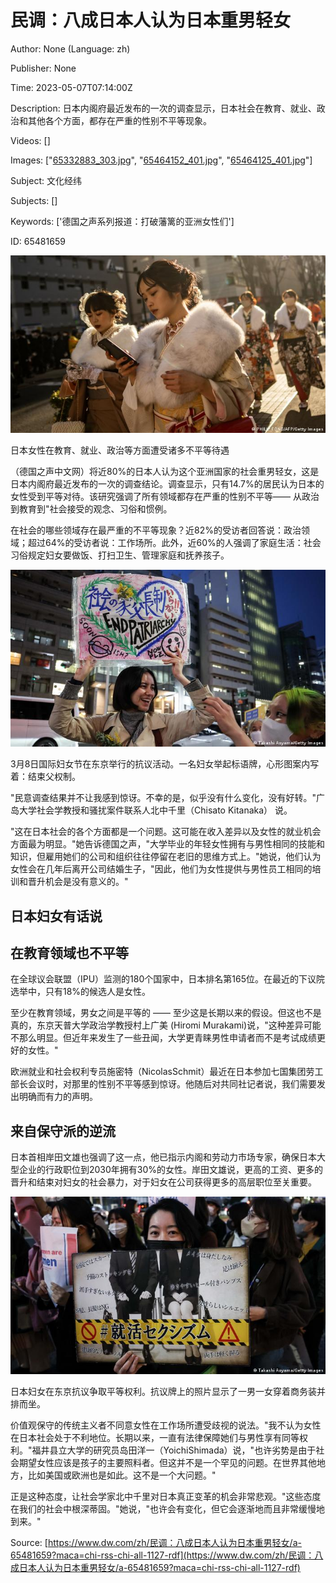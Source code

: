 # 民调：八成日本人认为日本重男轻女

Author: None (Language: zh)

Publisher: None

Time: 2023-05-07T07:14:00Z

Description: 日本内阁府最近发布的一次的调查显示，日本社会在教育、就业、政治和其他各个方面，都存在严重的性别不平等现象。

Videos: []

Images: ["[65332883_303.jpg](https://static.dw.com/image/65332883_303.jpg)", "[65464152_401.jpg](https://static.dw.com/image/65464152_401.jpg)", "[65464125_401.jpg](https://static.dw.com/image/65464125_401.jpg)"]

Subject: 文化经纬

Subjects: []

Keywords: ['德国之声系列报道：打破藩篱的亚洲女性们']

ID: 65481659

<!--METADATA-->

[ ![](../Images/dwzh/2023-05-07T07-14-00Z/65332883_303.jpg)](https://www.dw.com/zh/overlay/image/article/65481659/65332883)

日本女性在教育、就业、政治等方面遭受诸多不平等待遇

（德国之声中文网）将近80%的日本人认为这个亚洲国家的社会重男轻女，这是日本内阁府最近发布的一次的调查结论。调查显示，只有14.7%的居民认为日本的女性受到平等对待。该研究强调了所有领域都存在严重的性别不平等——  从政治到教育到"社会接受的观念、习俗和惯例。

在社会的哪些领域存在最严重的不平等现象？近82%的受访者回答说：政治领域；超过64%的受访者说：工作场所。此外，近60%的人强调了家庭生活：社会习俗规定妇女要做饭、打扫卫生、管理家庭和抚养孩子。

![](../Images/dwzh/2023-05-07T07-14-00Z/65464152_401.jpg)

3月8日国际妇女节在东京举行的抗议活动。一名妇女举起标语牌，心形图案内写着：结束父权制。

"民意调查结果并不让我感到惊讶。不幸的是，似乎没有什么变化，没有好转。"广岛大学社会学教授和骚扰案件联系人北中千里（Chisato Kitanaka） 说。

"这在日本社会的各个方面都是一个问题。这可能在收入差异以及女性的就业机会方面最为明显。"她告诉德国之声，"大学毕业的年轻女性拥有与男性相同的技能和知识，但雇用她们的公司和组织往往停留在老旧的思维方式上。"她说，他们认为女性会在几年后离开公司结婚生子，"因此，他们为女性提供与男性员工相同的培训和晋升机会是没有意义的。"

##  日本妇女有话说

##  在教育领域也不平等

[ ](https://www.dw.com/zh/zh/森喜郎失言風波日本政壇女性弱勢現象/a-56558078)在全球议会联盟（IPU）监测的180个国家中，日本排名第165位。在最近的下议院选举中，只有18%的候选人是女性。

至少在教育领域，男女之间是平等的  ——  至少这是长期以来的假设。但这也不是真的，东京天普大学政治学教授村上广美 (Hiromi Murakami)说，"这种差异可能不那么明显。但近年来发生了一些丑闻，大学更青睐男性申请者而不是考试成绩更好的女性。"

欧洲就业和社会权利专员施密特（NicolasSchmit）最近在日本参加七国集团劳工部长会议时，对那里的性别不平等感到惊讶。他随后对共同社记者说，我们需要发出明确而有力的声明。

##  来自保守派的逆流

日本首相岸田文雄也强调了这一点，他已指示内阁和劳动力市场专家，确保日本大型企业的行政职位到2030年拥有30%的女性。岸田文雄说，更高的工资、更多的晋升和结束对妇女的社会暴力，对于妇女在公司获得更多的高层职位至关重要。

![](../Images/dwzh/2023-05-07T07-14-00Z/65464125_401.jpg)

日本妇女在东京抗议争取平等权利。抗议牌上的照片显示了一男一女穿着商务装并排而坐。

价值观保守的传统主义者不同意女性在工作场所遭受歧视的说法。"我不认为女性在日本社会处于不利地位。长期以来，一直有法律保障她们与男性享有同等权利。"福井县立大学的研究员岛田洋一（YoichiShimada）说，"也许劣势是由于社会期望女性应该是孩子的主要照料者。但这并不是一个罕见的问题。在世界其他地方，比如美国或欧洲也是如此。这不是一个大问题。"

正是这种态度，让社会学家北中千里对日本真正变革的机会非常悲观。"这些态度在我们的社会中根深蒂固。"她说，"也许会有变化，但它会逐渐地而且非常缓慢地到来。"

Source: [https://www.dw.com/zh/民调：八成日本人认为日本重男轻女/a-65481659?maca=chi-rss-chi-all-1127-rdf](https://www.dw.com/zh/民调：八成日本人认为日本重男轻女/a-65481659?maca=chi-rss-chi-all-1127-rdf)